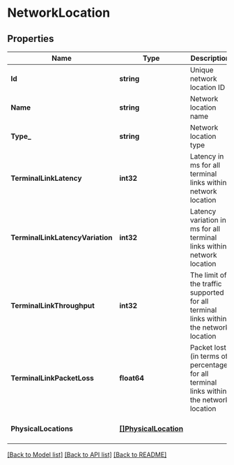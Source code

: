 # NetworkLocation

## Properties
Name | Type | Description | Notes
------------ | ------------- | ------------- | -------------
**Id** | **string** | Unique network location ID | [optional] [default to null]
**Name** | **string** | Network location name | [optional] [default to null]
**Type_** | **string** | Network location type | [optional] [default to null]
**TerminalLinkLatency** | **int32** | Latency in ms for all terminal links within network location | [optional] [default to null]
**TerminalLinkLatencyVariation** | **int32** | Latency variation in ms for all terminal links within network location | [optional] [default to null]
**TerminalLinkThroughput** | **int32** | The limit of the traffic supported for all terminal links within the network location | [optional] [default to null]
**TerminalLinkPacketLoss** | **float64** | Packet lost (in terms of percentage) for all terminal links within the network location | [optional] [default to null]
**PhysicalLocations** | [**[]PhysicalLocation**](PhysicalLocation.md) |  | [optional] [default to null]

[[Back to Model list]](../README.md#documentation-for-models) [[Back to API list]](../README.md#documentation-for-api-endpoints) [[Back to README]](../README.md)


